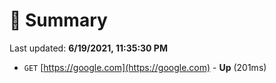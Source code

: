 # 📖 Summary
Last updated: **6/19/2021, 11:35:30 PM**

- `GET` [https://google.com](https://google.com) - **Up** (201ms)
